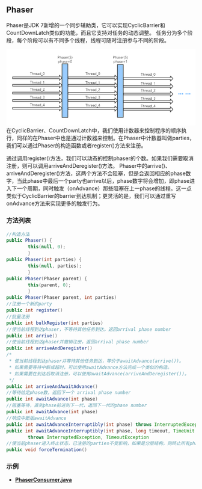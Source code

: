 ## Phaser

Phaser是JDK 7新增的一个同步辅助类，它可以实现CyclicBarrier和CountDownLatch类似的功能，而且它支持对任务的动态调整。
任务分为多个阶段，每个阶段可以有不同多个线程，线程可随时注册参与不同的阶段。

![juc-phaser.png](../pics/juc-phaser.png)
在CyclicBarrier、CountDownLatch中，我们使用计数器来控制程序的顺序执行，同样的在Phaser中也是通过计数器来控制。在Phaser中计数器叫做parties， 我们可以通过Phaser的构造函数或者register()方法来注册。

通过调用register()方法，我们可以动态的控制phaser的个数。如果我们需要取消注册，则可以调用arriveAndDeregister()方法。
Phaser中的arrive()、arriveAndDeregister()方法，这两个方法不会阻塞，但是会返回相应的phase数字，当此phase中最后一个party也arrive以后，phase数字将会增加，即phase进入下一个周期，同时触发（onAdvance）那些阻塞在上一phase的线程。这一点类似于CyclicBarrier的barrier到达机制；更灵活的是，我们可以通过重写onAdvance方法来实现更多的触发行为。

### 方法列表

```java
//构造方法
public Phaser() {
        this(null, 0);
        }
public Phaser(int parties) {
        this(null, parties);
        }
public Phaser(Phaser parent) {
        this(parent, 0);
        }
public Phaser(Phaser parent, int parties)
//注册一个新的party
public int register()
//批量注册
public int bulkRegister(int parties)
//使当前线程到达phaser，不等待其他任务到达。返回arrival phase number
public int arrive()
//使当前线程到达phaser并撤销注册，返回arrival phase number
public int arriveAndDeregister()
/*
 * 使当前线程到达phaser并等待其他任务到达，等价于awaitAdvance(arrive())。
 * 如果需要等待中断或超时，可以使用awaitAdvance方法完成一个类似的构造。
 * 如果需要在到达后取消注册，可以使用awaitAdvance(arriveAndDeregister())。
 */
public int arriveAndAwaitAdvance()
//等待给定phase数，返回下一个 arrival phase number
public int awaitAdvance(int phase)
//阻塞等待，直到phase前进到下一代，返回下一代的phase number
public int awaitAdvance(int phase)
//响应中断版awaitAdvance
public int awaitAdvanceInterruptibly(int phase) throws InterruptedException
public int awaitAdvanceInterruptibly(int phase, long timeout, TimeUnit unit)
        throws InterruptedException, TimeoutException
//使当前phaser进入终止状态，已注册的parties不受影响，如果是分层结构，则终止所有phaser
public void forceTermination()

```



### 示例
* [**PhaserConsumer.java**](../main/java/com/example/jucdemo/phaser/PhaserConsumer.java)




